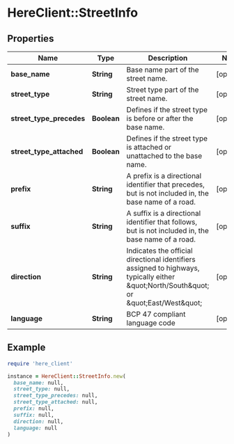 # HereClient::StreetInfo

## Properties

| Name | Type | Description | Notes |
| ---- | ---- | ----------- | ----- |
| **base_name** | **String** | Base name part of the street name. | [optional] |
| **street_type** | **String** | Street type part of the street name. | [optional] |
| **street_type_precedes** | **Boolean** | Defines if the street type is before or after the base name. | [optional] |
| **street_type_attached** | **Boolean** | Defines if the street type is attached or unattached to the base name. | [optional] |
| **prefix** | **String** | A prefix is a directional identifier that precedes, but is not included in, the base name of a road. | [optional] |
| **suffix** | **String** | A suffix is a directional identifier that follows, but is not included in, the base name of a road. | [optional] |
| **direction** | **String** | Indicates the official directional identifiers assigned to highways, typically either \&quot;North/South\&quot; or \&quot;East/West\&quot; | [optional] |
| **language** | **String** | BCP 47 compliant language code | [optional] |

## Example

```ruby
require 'here_client'

instance = HereClient::StreetInfo.new(
  base_name: null,
  street_type: null,
  street_type_precedes: null,
  street_type_attached: null,
  prefix: null,
  suffix: null,
  direction: null,
  language: null
)
```

